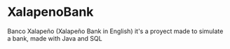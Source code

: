 # XalapenoBank
Banco Xalapeño (Xalapeño Bank in English) it's a proyect made to simulate a bank, made with Java and SQL
